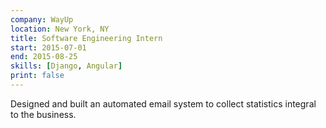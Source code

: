 ```yaml
---
company: WayUp
location: New York, NY
title: Software Engineering Intern
start: 2015-07-01
end: 2015-08-25
skills: [Django, Angular]
print: false
---
```


Designed and built an automated email system to collect statistics integral to the business.
